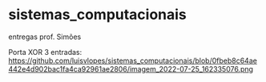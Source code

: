# sistemas_computacionais
entregas prof. Simões


Porta XOR 3 entradas: 
https://github.com/luisvlopes/sistemas_computacionais/blob/0fbeb8c64ae442e4d902bac1fa4ca92961ae2806/imagem_2022-07-25_162335076.png
